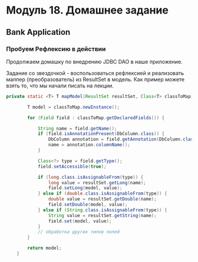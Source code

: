 # Модуль 18. Домашнее задание

## Bank Application

### Пробуем Рефлексию в действии

Продолжаем домашку по внедрению JDBC DAO в наше приложение.

Задание со звездочкой - воспользоваться рефлексией и реализовать маппер (преобразователь) из ResultSet в модель.
Как пример можете взять то, что мы начали писать на лекции.

```java
private static <T> T mapModel(ResultSet resultSet, Class<T> classToMap) throws Exception {

        T model = classToMap.newInstance();

        for (Field field : classToMap.getDeclaredFields()) {

            String name = field.getName();
            if (field.isAnnotationPresent(DbColumn.class)) {
                DbColumn annotation = field.getAnnotation(DbColumn.class);
                name = annotation.columnName();
            }

            Class<?> type = field.getType();
            field.setAccessible(true);

            if (long.class.isAssignableFrom(type)) {
                long value = resultSet.getLong(name);
                field.setLong(model, value);
            } else if (double.class.isAssignableFrom(type)) {
                double value = resultSet.getDouble(name);
                field.setDouble(model, value);
            } else if (String.class.isAssignableFrom(type)) {
                String value = resultSet.getString(name);
                field.set(model, value);
            }
            // обработка других типов полей
        }

        return model;
    }
```
